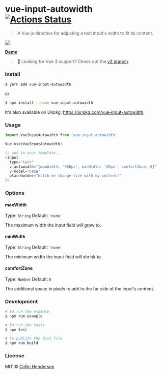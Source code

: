 # vue-input-autowidth [![Actions Status](https://github.com/syropian/vue-input-autowidth/workflows/Tests/badge.svg)](https://github.com/syropian/vue-input-autowidth/actions)

> A Vue.js directive for adjusting a text input's width to fit its content.

![](http://d.pr/i/lfmNKs+)

**[Demo](https://syropian.github.io/vue-input-autowidth/)**

> 🚦 Looking for Vue 3 support? Check out the [v2 branch](https://github.com/syropian/vue-input-autowidth/tree/v2).

### Install

```bash
$ yarn add vue-input-autowidth
```

or

```bash
$ npm install --save vue-input-autowidth
```

It's also available on Unpkg: https://unpkg.com/vue-input-autowidth

### Usage

```js
import VueInputAutowidth from 'vue-input-autowidth'

Vue.use(VueInputAutowidth)

// and in your template...
<input
  type="text"
  v-autowidth="{maxWidth: '960px', minWidth: '20px', comfortZone: 0}"
  v-model="name"
  placeholder="Watch me change size with my content!"
/>
```

### Options

#### maxWidth

Type: `String`
Default: `'none'`

The maximum width the input field will grow to.

#### minWidth

Type: `String`
Default: `'none'`

The minimum width the input field will shrink to.

#### comfortZone

Type: `Number`
Default: `0`

The additional space in pixels to add to the far side of the input's content.

### Development

```bash
# To run the example
$ npm run example

# To run the tests
$ npm test

# To publish the dist file
$ npm run build
```

### License

MIT © [Collin Henderson](https://github.com/syropian)
